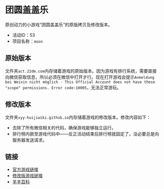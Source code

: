 # 团圆盖盖乐
原创动力的小游戏“团圆盖盖乐”的原版拷贝及修改版本。
- 活动ID：53
- 项目名称：`moon`

## 原始版本
文件夹`act.22dm.com`内存储着游戏的原始版本。因为游戏有排行系统，需要直接向微信获取信息，所以必须在微信中打开才行。现在打开游戏会提示`Anmeldung bei Weixin nicht möglich - This Official Account does not have these "scope" permissions. Error code:10005`，无法正常游玩。

## 修改版本
文件夹`xyy-huijiwiki.github.io`内存储着游戏的修改版本。修改内容如下：
- 去除了所有微信相关的代码，确保游戏能够独立运行。
- 排行榜内嵌至游戏代码中——反正活动结束后排行榜就固定了，没必要总是向服务器发送请求。

## 链接
- [官方游戏链接](http://act.22dm.com/act/h5/moon)
- [修改版游戏链接](https://xyy-huijiwiki.github.io/22dm-act/xyy-huijiwiki.github.io/act/h5/moon/index.html)
- [羊羊百科](https://xyy.huijiwiki.com/wiki/探险父子兵)